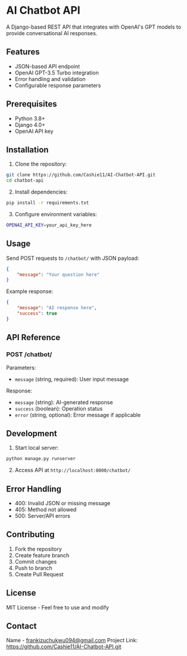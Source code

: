 # AI Chatbot API

A Django-based REST API that integrates with OpenAI's GPT models to provide conversational AI responses.

## Features

- JSON-based API endpoint
- OpenAI GPT-3.5 Turbo integration
- Error handling and validation
- Configurable response parameters

## Prerequisites

- Python 3.8+
- Django 4.0+
- OpenAI API key

## Installation

1. Clone the repository:
```bash
git clone https://github.com/Cashie11/AI-Chatbot-API.git
cd chatbot-api
```

2. Install dependencies:
```bash
pip install -r requirements.txt
```

3. Configure environment variables:
```bash
OPENAI_API_KEY=your_api_key_here
```

## Usage

Send POST requests to `/chatbot/` with JSON payload:

```json
{
    "message": "Your question here"
}
```

Example response:
```json
{
    "message": "AI response here",
    "success": true
}
```

## API Reference

### POST /chatbot/

Parameters:
- `message` (string, required): User input message

Response:
- `message` (string): AI-generated response
- `success` (boolean): Operation status
- `error` (string, optional): Error message if applicable

## Development

1. Start local server:
```bash
python manage.py runserver
```

2. Access API at `http://localhost:8000/chatbot/`

## Error Handling

- 400: Invalid JSON or missing message
- 405: Method not allowed
- 500: Server/API errors

## Contributing

1. Fork the repository
2. Create feature branch
3. Commit changes
4. Push to branch
5. Create Pull Request

## License

MIT License - Feel free to use and modify

## Contact

Name - frankizuchukwu094@gmail.com
Project Link: https://github.com/Cashie11/AI-Chatbot-API.git
